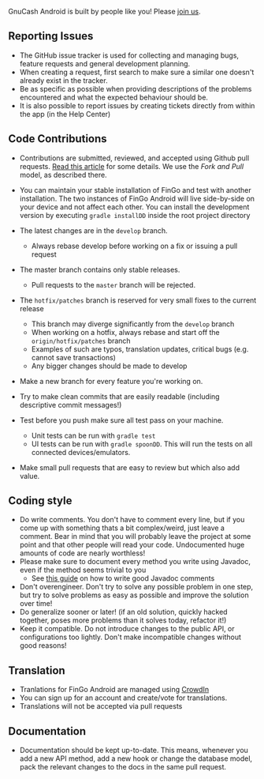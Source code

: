 GnuCash Android is built by people like you! Please [join us](https://github.com/codinguser/gnucash-android).

## Reporting Issues
* The GitHub issue tracker is used for collecting and managing bugs, feature requests and general development planning.
* When creating a request, first search to make sure a similar one doesn't already exist in the tracker. 
* Be as specific as possible when providing descriptions of the problems encountered and what the expected behaviour should be.
* It is also possible to report issues by creating tickets directly from within the app (in the Help Center)

## Code Contributions
* Contributions are submitted, reviewed, and accepted using Github pull requests. [Read this article](https://help.github.com/articles/using-pull-requests) for some details. We use the _Fork and Pull_ model, as described there.
* You can maintain your stable installation of FinGo and test with another installation.
The two instances of FinGo Android will live side-by-side on your device and not affect each other. You can install the development version by executing `gradle installDD` inside the root project directory
* The latest changes are in the `develop` branch.
  * Always rebase develop before working on a fix or issuing a pull request
* The master branch contains only stable releases.
  * Pull requests to the `master` branch will be rejected.
* The `hotfix/patches` branch is reserved for very small fixes to the current release
  * This branch may diverge significantly from the `develop` branch
  * When working on a hotfix, always rebase and start off the `origin/hotfix/patches` branch
  * Examples of such are typos, translation updates, critical bugs (e.g. cannot save transactions)
  * Any bigger changes should be made to develop

* Make a new branch for every feature you're working on.
* Try to make clean commits that are easily readable (including descriptive commit messages!)
* Test before you push make sure all test pass on your machine.
  * Unit tests can be run with `gradle test`
  * UI tests can be run with `gradle spoonDD`. This will run the tests on all connected devices/emulators.
* Make small pull requests that are easy to review but which also add value.

## Coding style
* Do write comments. You don't have to comment every line, but if you come up with something thats a bit complex/weird, just leave a comment. Bear in mind that you will probably leave the project at some point and that other people will read your code. Undocumented huge amounts of code are nearly worthless!
* Please make sure to document every method you write using Javadoc, even if the method seems trivial to you
  * See [this guide](http://www.oracle.com/technetwork/articles/java/index-137868.html) on how to write good Javadoc comments
* Don't overengineer. Don't try to solve any possible problem in one step, but try to solve problems as easy as possible and improve the solution over time!
* Do generalize sooner or later! (if an old solution, quickly hacked together, poses more problems than it solves today, refactor it!)
* Keep it compatible. Do not introduce changes to the public API, or configurations too lightly. Don't make incompatible changes without good reasons!

## Translation
* Tranlations for FinGo Android are managed using [CrowdIn](crowdin.com/project/gnucash-android)
* You can sign up for an account and create/vote for translations.
* Translations will not be accepted via pull requests

## Documentation
* Documentation should be kept up-to-date. This means, whenever you add a new API method, add a new hook or change the database model, pack the relevant changes to the docs in the same pull request.
